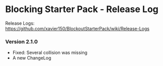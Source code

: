 # Blocking Starter Pack - Release Log
Release Logs: https://github.com/xavier150/BlockoutStarterPack/wiki/Release-Logs

###  Version 2.1.0

- Fixed: Several collision was missing
- A new ChangeLog

